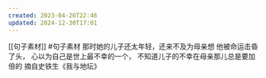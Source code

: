 ```yaml
---
created: 2023-04-26T22:46
updated: 2024-12-30T17:01
---
```

[[句子素材]]  #句子素材 
那时她的儿子还太年轻，还来不及为母亲想
他被命运击昏了头，
心以为自己是世上最不幸的一个，
不知道儿子的不幸在母亲那儿总是要加倍的
摘自史铁生《我与地坛》